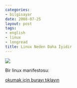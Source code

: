 ```yaml
---
categories:
- bilgisayar
date: 2008-07-25
layout: post
tags:
- english
- linux
- longread
title: Linux Neden Daha İyidir
---
```


![](/images/business_news.png)

Bir linux manifestosu:

[okumak için burayı tıklayın](http://www.whylinuxisbetter.net/index_tr.php?lang=tr)
